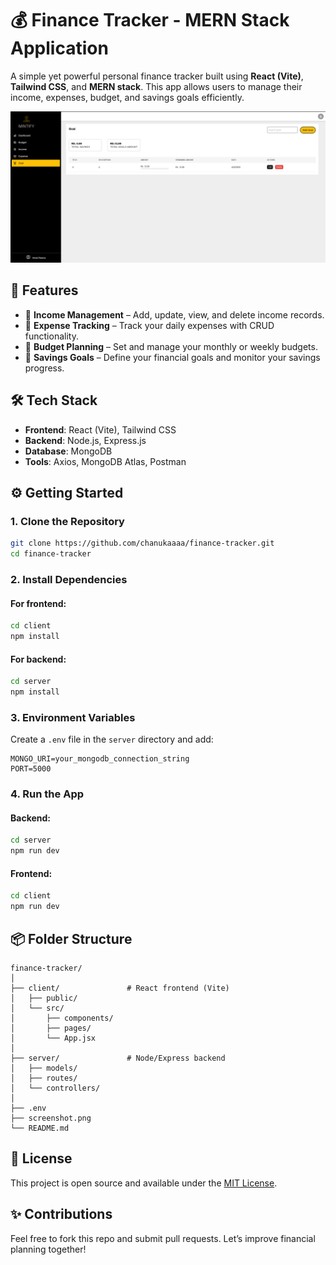 # 💰 Finance Tracker - MERN Stack Application

A simple yet powerful personal finance tracker built using **React (Vite)**, **Tailwind CSS**, and **MERN stack**. This app allows users to manage their income, expenses, budget, and savings goals efficiently.

![Finance Tracker Screenshot](./screenshot.png)

## 🚀 Features

- 🧾 **Income Management** – Add, update, view, and delete income records.
- 💸 **Expense Tracking** – Track your daily expenses with CRUD functionality.
- 🎯 **Budget Planning** – Set and manage your monthly or weekly budgets.
- 🏦 **Savings Goals** – Define your financial goals and monitor your savings progress.

## 🛠️ Tech Stack

- **Frontend**: React (Vite), Tailwind CSS
- **Backend**: Node.js, Express.js
- **Database**: MongoDB
- **Tools**: Axios, MongoDB Atlas, Postman

## ⚙️ Getting Started

### 1. Clone the Repository

```bash
git clone https://github.com/chanukaaaa/finance-tracker.git
cd finance-tracker
```

### 2. Install Dependencies

#### For frontend:

```bash
cd client
npm install
```

#### For backend:

```bash
cd server
npm install
```

### 3. Environment Variables

Create a `.env` file in the `server` directory and add:

```
MONGO_URI=your_mongodb_connection_string
PORT=5000
```

### 4. Run the App

#### Backend:

```bash
cd server
npm run dev
```

#### Frontend:

```bash
cd client
npm run dev
```

## 📦 Folder Structure

```
finance-tracker/
│
├── client/               # React frontend (Vite)
│   ├── public/
│   └── src/
│       ├── components/
│       ├── pages/
│       └── App.jsx
│
├── server/               # Node/Express backend
│   ├── models/
│   ├── routes/
│   └── controllers/
│
├── .env
├── screenshot.png
└── README.md
```

## 📜 License

This project is open source and available under the [MIT License](LICENSE).

## ✨ Contributions

Feel free to fork this repo and submit pull requests. Let’s improve financial planning together!